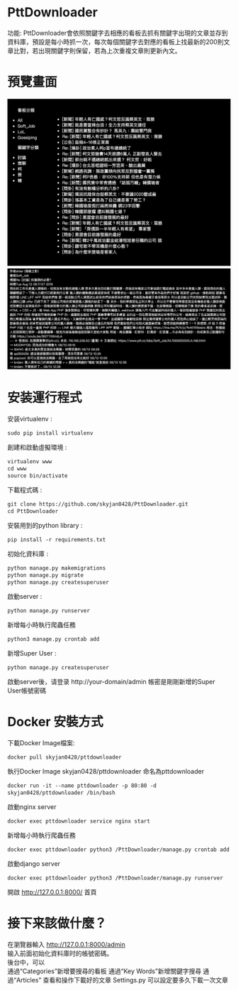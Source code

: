 # PttDownloader
功能: PttDownloader會依照關鍵字去相應的看板去抓有關鍵字出現的文章並存到資料庫，預設是每小時抓一次，每次每個關鍵字去對應的看板上找最新的200則文章比對，若出現關鍵字則保留，若為上次重複文章則更新內文。

# 預覽畫面
![首页](https://github.com/pingdogs/PttDownloader/blob/master/static/images/home.png)
![文章畫面](https://github.com/pingdogs/PttDownloader/blob/master/static/images/article_content.png)


# 安装運行程式
安装virtualenv :

    sudo pip install virtualenv

創建和啟動虛擬環境 :

    virtualenv www
    cd www
    source bin/activate

下載程式碼 :
    
    git clone https://github.com/skyjan0428/PttDownloader.git
    cd PttDownloader

安裝用到的python library :

    pip install -r requirements.txt



初始化資料庫 :

    python manage.py makemigrations
    python manage.py migrate
    python manage.py createsuperuser
    
啟動server :
    
    python manage.py runserver
    
新增每小時執行爬蟲任務

    python3 manage.py crontab add

新增Super User :
   
    python manage.py createsuperuser
    

	
啟動server後，请登录 http://your-domain/admin 帳密是剛剛新增的Super User帳號密碼                   



# Docker 安裝方式

下載Docker Image檔案:

    docker pull skyjan0428/pttdownloader

執行Docker Image skyjan0428/pttdownloader 命名為pttdownloader

    docker run -it --name pttdownloader -p 80:80 -d skyjan0428/pttdownloader /bin/bash

啟動nginx server

    docker exec pttdownloader service nginx start

新增每小時執行爬蟲任務

    docker exec pttdownloader python3 /PttDownloader/manage.py crontab add

啟動django server

    docker exec pttdownloader python3 /PttDownloader/manage.py runserver

開啟 http://127.0.0.1:8000/ 首頁



# 接下来該做什麼？
在瀏覽器輸入 http://127.0.0.1:8000/admin  
输入前面初始化資料庫时的帳號密碼。  
後台中，可以  
通過“Categories”新增要搜尋的看板
通過“Key Words”新增關鍵字搜尋
通過“Articles” 查看和操作下載好的文章
Settings.py 可以設定要多久下載一次文章



